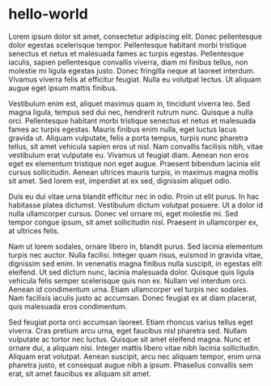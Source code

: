 # hello-world



Lorem ipsum dolor sit amet, consectetur adipiscing elit. Donec pellentesque dolor egestas scelerisque tempor. Pellentesque habitant morbi tristique senectus et netus et malesuada fames ac turpis egestas. Pellentesque iaculis, sapien pellentesque convallis viverra, diam mi finibus tellus, non molestie mi ligula egestas justo. Donec fringilla neque at laoreet interdum. Vivamus viverra felis at efficitur feugiat. Nulla eu volutpat lectus. Ut aliquam augue eget ipsum mattis finibus.

Vestibulum enim est, aliquet maximus quam in, tincidunt viverra leo. Sed magna ligula, tempus sed dui nec, hendrerit rutrum nunc. Quisque a nulla orci. Pellentesque habitant morbi tristique senectus et netus et malesuada fames ac turpis egestas. Mauris finibus enim nulla, eget luctus lacus gravida ut. Aliquam vulputate, felis a porta tempus, turpis nunc pharetra tellus, sit amet vehicula sapien eros ut nisl. Nam convallis facilisis nibh, vitae vestibulum erat vulputate eu. Vivamus ut feugiat diam. Aenean non eros eget ex elementum tristique non eget augue. Praesent bibendum lacinia elit cursus sollicitudin. Aenean ultrices mauris turpis, in maximus magna mollis sit amet. Sed lorem est, imperdiet at ex sed, dignissim aliquet odio.

Duis eu dui vitae urna blandit efficitur nec in odio. Proin ut elit purus. In hac habitasse platea dictumst. Vestibulum dictum volutpat posuere. Ut a dolor id nulla ullamcorper cursus. Donec vel ornare mi, eget molestie mi. Sed tempor congue ipsum, sit amet sollicitudin nisl. Praesent in ullamcorper ex, at ultrices felis.

Nam ut lorem sodales, ornare libero in, blandit purus. Sed lacinia elementum turpis nec auctor. Nulla facilisi. Integer quam risus, euismod in gravida vitae, dignissim sed enim. In venenatis magna finibus nulla suscipit, in egestas elit eleifend. Ut sed dictum nunc, lacinia malesuada dolor. Quisque quis ligula vehicula felis semper scelerisque quis non ex. Nullam vel interdum orci. Aenean id condimentum urna. Etiam ullamcorper vel turpis nec sodales. Nam facilisis iaculis justo ac accumsan. Donec feugiat ex at diam placerat, quis malesuada eros condimentum.

Sed feugiat porta orci accumsan laoreet. Etiam rhoncus varius tellus eget viverra. Cras pretium arcu urna, eget faucibus nisl pharetra sed. Nullam vulputate ac tortor nec luctus. Quisque sit amet eleifend magna. Nunc et ornare dui, a aliquam nisi. Integer mattis libero vitae nibh lacinia sollicitudin. Aliquam erat volutpat. Aenean suscipit, arcu nec aliquam tempor, enim urna pharetra justo, et consequat augue nibh a ipsum. Phasellus convallis sem erat, sit amet faucibus ex aliquam sit amet.
